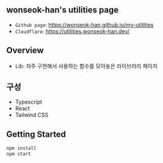 ## wonseok-han's utilities page

* `Github page`: https://wonseok-han.github.io/my-utilities
* `Cloudflare`: https://utilities.wonseok-han.dev/

## Overview

* Lib: 자주 구현해서 사용하는 함수를 모아놓은 라이브러리 페이지

## 구성

* Typescript
* React
* Tailwind CSS

## Getting Started

```bash
npm install
npm start
```
